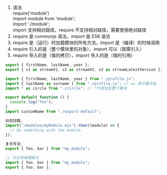 1. 语法  
   require('module')  
   import module from 'module';    
   import './module';  
   import 支持相对路径，require 不支持相对路径，需要使用绝对路径  
2. require 是 commonjs 语法，import 是 ES6 语法
3. require 是（运行）时加载模块的所有方法，import 是（编译）的时候调用
4. require 引入的是（整个模块里的对象），import 可以（按需引入）
5. require 导入的是（值的拷贝），import 导入的是（值的引用）

```javascript
export { firstName, lastName, year };
export { v1 as streamV1, v2 as streamV2, v2 as streamLatestVersion };

import { firstName, lastName, year } from "./profile.js";
import { lastName as surname } from "./profile.js"; // as 表示重命名
import * as circle from "./circle"; // *代表加在整个模块

export default function () {
  console.log("foo");
}
import customName from "./export-default";

动态加载;
import("/modules/myModule.mjs").then((module) => {
  // Do something with the module.
});

复合写法;
export { foo, bar } from "my_module";

// 可以简单理解为
import { foo, bar } from "my_module";
export { foo, bar };
```
